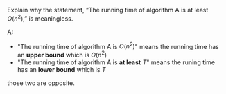 Explain why the statement, “The running time of algorithm A is at least $O(n^2)$,” is meaningless.

A:

- "The running time of algorithm A is $O(n^2)$" means the running time has an **upper bound** which is $O(n^2)$
- "The running time of algorithm A is **at least** $T$" means the runing time has an **lower bound** which is $T$

those two are opposite.
